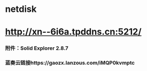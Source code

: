 # netdisk
# http://xn--6i6a.tpddns.cn:5212/
### 附件：Solid Explorer 2.8.7
### 蓝奏云链接https://gaozx.lanzous.com/iMQP0kvmptc

